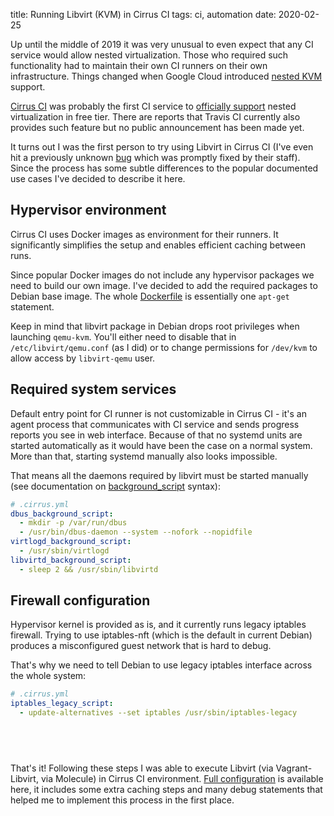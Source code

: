 title: Running Libvirt (KVM) in Cirrus CI
tags: ci, automation
date: 2020-02-25

Up until the middle of 2019 it was very unusual to even expect that any CI
service would allow nested virtualization. Those who required such
functionality had to maintain their own CI runners on their own
infrastructure. Things changed when Google Cloud introduced [nested
KVM][google-cloud-kvm] support.

[Cirrus CI][cirrus] was probably the first CI service to [officially
support][kvm-support] nested virtualization in free tier. There are reports
that Travis CI currently also provides such feature but no public announcement
has been made yet.

It turns out I was the first person to try using Libvirt in Cirrus CI (I've
even hit a previously unknown [bug] which was promptly fixed by their staff).
Since the process has some subtle differences to the popular documented use
cases I've decided to describe it here.

## Hypervisor environment

Cirrus CI uses Docker images as environment for their runners. It
significantly simplifies the setup and enables efficient caching between runs.

Since popular Docker images do not include any hypervisor packages we need to
build our own image. I've decided to add the required packages to Debian base
image. The whole [Dockerfile] is essentially one `apt-get` statement.

Keep in mind that libvirt package in Debian drops root privileges when
launching `qemu-kvm`. You'll either need to disable that in
`/etc/libvirt/qemu.conf` (as I did) or to change permissions for `/dev/kvm` to
allow access by `libvirt-qemu` user.

## Required system services

Default entry point for CI runner is not customizable in Cirrus CI - it's an
agent process that communicates with CI service and sends progress reports you
see in web interface. Because of that no systemd units are started automatically
as it would have been the case on a normal system. More than that, starting
systemd manually also looks impossible.

That means all the daemons required by libvirt must be started manually (see
documentation on [background_script] syntax):

```yaml
# .cirrus.yml
dbus_background_script:
  - mkdir -p /var/run/dbus
  - /usr/bin/dbus-daemon --system --nofork --nopidfile
virtlogd_background_script:
  - /usr/sbin/virtlogd
libvirtd_background_script:
  - sleep 2 && /usr/sbin/libvirtd
```

## Firewall configuration

Hypervisor kernel is provided as is, and it currently runs legacy iptables
firewall. Trying to use iptables-nft (which is the default in current Debian)
produces a misconfigured guest network that is hard to debug.

That's why we need to tell Debian to use legacy iptables interface across the whole
system:

```yaml
# .cirrus.yml
iptables_legacy_script:
  - update-alternatives --set iptables /usr/sbin/iptables-legacy
```

## &nbsp;

That's it! Following these steps I was able to execute Libvirt (via
Vagrant-Libvirt, via Molecule) in Cirrus CI environment. [Full configuration]
is available here, it includes some extra caching steps and many debug
statements that helped me to implement this process in the first place.


[background_script]: https://cirrus-ci.org/guide/writing-tasks/#background-script-instruction
[bug]: https://github.com/cirruslabs/cirrus-ci-docs/issues/564
[cirrus]: https://cirrus-ci.org/
[Dockerfile]: https://gitlab.com/sio/server_common/-/blob/master/ansible/tests/Dockerfile.host-kvm
[Full configuration]: https://gitlab.com/sio/server_common/-/blob/master/.cirrus.yml.j2
[google-cloud-kvm]: https://cloud.google.com/compute/docs/instances/enable-nested-virtualization-vm-instances
[kvm-support]: https://cirrus-ci.org/guide/linux/#kvm-enabled-privileged-containers
